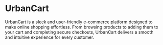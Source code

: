 # UrbanCart
UrbanCart is a sleek and user-friendly e-commerce platform designed to make online shopping effortless. From browsing products to adding them to your cart and completing secure checkouts, UrbanCart delivers a smooth and intuitive experience for every customer.
